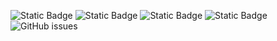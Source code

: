 ![Static Badge](https://img.shields.io/badge/blacklists-60-000000) ![Static Badge](https://img.shields.io/badge/blacklisted-2799123-cc0000) ![Static Badge](https://img.shields.io/badge/whitelisted-2245-00CC00) ![Static Badge](https://img.shields.io/badge/streaming_blacklist-28107-000000) ![GitHub issues](https://img.shields.io/github/issues/fabriziosalmi/blacklists)
